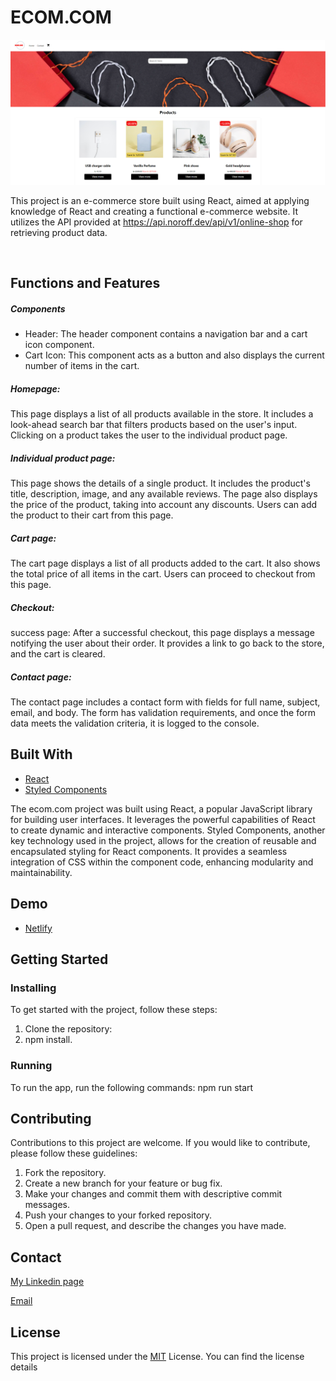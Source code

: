 # ECOM.COM

![HomPageImg](https://github.com/martinMr79/front-end-frameworks-ca/blob/master/src/assets/images/HomPageImg.PNG)

This project is an e-commerce store built using React, aimed at applying knowledge of React and creating a functional e-commerce website. It utilizes the API provided at https://api.noroff.dev/api/v1/online-shop for retrieving product data.

<br/>

## Functions and Features

##### Components

- Header: The header component contains a navigation bar and a cart icon component.
- Cart Icon: This component acts as a button and also displays the current number of items in the cart.

##### Homepage:
This page displays a list of all products available in the store. It includes a look-ahead search bar that filters products based on the user's input. Clicking on a product takes the user to the individual product page.

##### Individual product page: 
This page shows the details of a single product. It includes the product's title, description, image, and any available reviews. The page also displays the price of the product, taking into account any discounts. Users can add the product to their cart from this page.

##### Cart page:
The cart page displays a list of all products added to the cart. It also shows the total price of all items in the cart. Users can proceed to checkout from this page.

##### Checkout: 
success page: After a successful checkout, this page displays a message notifying the user about their order. It provides a link to go back to the store, and the cart is cleared.

##### Contact page:
The contact page includes a contact form with fields for full name, subject, email, and body. The form has validation requirements, and once the form data meets the validation criteria, it is logged to the console.




## Built With

- [React](https://reactjs.org)
- [Styled Components](https://styled-components.com)

The ecom.com project was built using React, a popular JavaScript library for building user interfaces. It leverages the powerful capabilities of React to create dynamic and interactive components.
Styled Components, another key technology used in the project, allows for the creation of reusable and encapsulated styling for React components. It provides a seamless integration of CSS within the component code, enhancing modularity and maintainability.

## Demo

- [Netlify](https://cute-gumdrop-5dee9b.netlify.app)

## Getting Started

### Installing

To get started with the project, follow these steps:

1. Clone the repository:
2. npm install.

### Running

To run the app, run the following commands: npm run start


## Contributing

Contributions to this project are welcome. If you would like to contribute, please follow these guidelines:

1. Fork the repository.
2. Create a new branch for your feature or bug fix.
3. Make your changes and commit them with descriptive commit messages.
4. Push your changes to your forked repository.
5. Open a pull request, and describe the changes you have made.

## Contact

  [My Linkedin page](https://www.google.com/url?sa=t&rct=j&q=&esrc=s&source=web&cd=&cad=rja&uact=8&ved=2ahUKEwjk04jXp4r4AhUZRfEDHQMbCSYQFnoECAcQAQ&url=https%3A%2F%2Fno.linkedin.com%2Fin%2Fmartin-mroz-28008121a&usg=AOvVaw1SSNET_dDG4MRj1uQ6PD__)

  [Email](https://mamr@hotmail.no)

## License

This project is licensed under the [MIT](https://www.mit.edu/~amini/LICENSE.md) License. You can find the license details 
